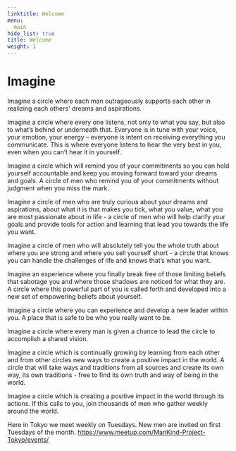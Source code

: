 ```yaml
---
linktitle: Welcome
menu:
  main
hide_list: true
title: Welcome
weight: 1
---
```


# Imagine

Imagine a circle where each man outrageously supports each other in realizing each others' dreams and aspirations.

Imagine a circle where every one listens, not only to what you say, but also to what’s behind or underneath that. Everyone is in tune with your voice, your emotion, your energy – everyone is intent on receiving everything you communicate. This is where everyone listens to hear the very best in you, even when you can’t hear it in yourself.

Imagine a circle which will remind you of your commitments so you can hold yourself accountable and keep you moving forward toward your dreams and goals. A circle of men who remind you of your commitments without judgment when you miss the mark.

Imagine a circle of men who are truly curious about your dreams and aspirations, about what it is that makes you tick, what you value, what you are most passionate about in life - a circle of men who will help clarify your goals and provide tools for action and learning that lead you towards the life you want.

Imagine a circle of men who will absolutely tell you the whole truth about where you are strong and where you sell yourself short - a circle that knows you can handle the challenges of life and knows that’s what you want.

Imagine an experience where you finally break free of those limiting beliefs that sabotage you and where those shadows are noticed for what they are. A circle where this powerful part of you is called forth and developed into a new set of empowering beliefs about yourself.

Imagine a circle where you can experience and develop a new leader within you. A place that is safe to be who you really want to be.

Imagine a circle where every man is given a chance to lead the circle to accomplish a shared vision.

Imagine a circle which is continually growing by learning from each other and from other circles new ways to create a positive impact in the world. A circle that will take ways and traditions from all sources and create its own way, its own traditions - free to find its own truth and way of being in the world.

Imagine a circle which is creating a positive impact in the world through its actions. lf this calls to you, join thousands of men who gather weekly around the world.

Here in Tokyo we meet weekly on Tuesdays.  New men are invited on first Tuesdays of the month.  https://www.meetup.com/ManKind-Project-Tokyo/events/
